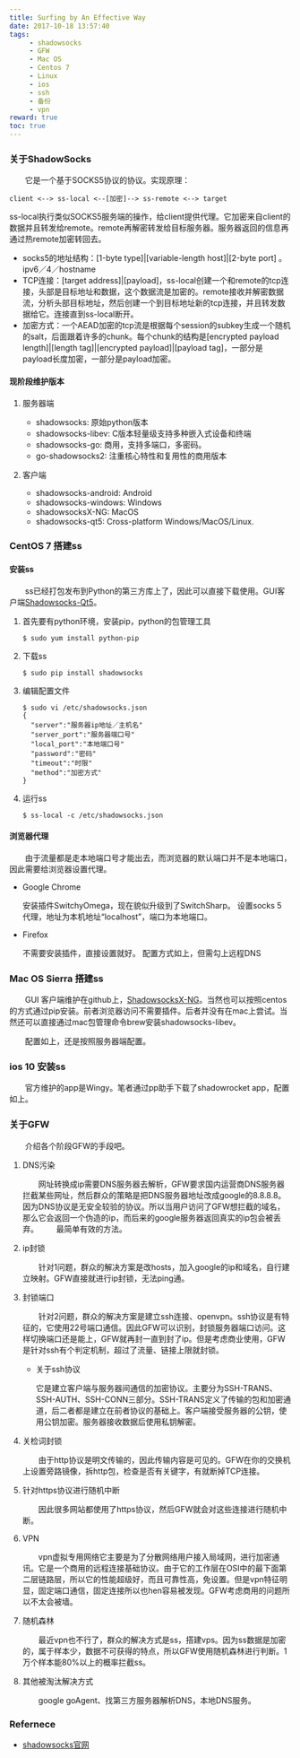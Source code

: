 ```yaml
---
title: Surfing by An Effective Way
date: 2017-10-18 13:57:40
tags:
     - shadowsocks
     - GFW
     - Mac OS
     - Centos 7
     - Linux
     - ios
     - ssh
     - 备份
     - vpn
reward: true
toc: true
---
```


### 关于ShadowSocks

　　它是一个基于SOCKS5协议的协议。实现原理：

~~~shell
client <--> ss-local <--[加密]--> ss-remote <--> target
~~~

<!--more-->

ss-local执行类似SOCKS5服务端的操作，给client提供代理。它加密来自client的数据并且转发给remote。remote再解密转发给目标服务器。服务器返回的信息再通过热remote加密转回去。

- socks5的地址结构：[1-byte type]|[variable-length host]|[2-byte port] 。ipv6／4／hostname
- TCP连接：[target address]|[payload]，ss-local创建一个和remote的tcp连接，头部是目标地址和数据，这个数据流是加密的。remote接收并解密数据流，分析头部目标地址，然后创建一个到目标地址新的tcp连接，并且转发数据给它。连接直到ss-local断开。
- 加密方式：一个AEAD加密的tcp流是根据每个session的subkey生成一个随机的salt，后面跟着许多的chunk。每个chunk的结构是[encrypted payload length]|[length tag]|[encrypted payload]|[payload tag]，一部分是payload长度加密，一部分是payload加密。

#### 现阶段维护版本

1. 服务器端
   - shadowsocks: 原始python版本
   - shadowsocks-libev: C版本轻量级支持多种嵌入式设备和终端
   - shadowsocks-go: 商用，支持多端口，多密码。
   - go-shadowsocks2: 注重核心特性和复用性的商用版本
  
2. 客户端
   - shadowsocks-android: Android
   - shadowsocks-windows: Windows
   - shadowsocksX-NG: MacOS
   - shadowsocks-qt5: Cross-platform Windows/MacOS/Linux.

### CentOS 7 搭建ss

#### 安装ss

　　ss已经打包发布到Python的第三方库上了，因此可以直接下载使用。GUI客户端[Shadowsocks-Qt5](https://github.com/shadowsocks/shadowsocks-qt5/wiki/Installation)。

1. 首先要有python环境，安装pip，python的包管理工具

   ~~~shell
   $ sudo yum install python-pip
   ~~~

2. 下载ss

   ~~~Shell
   $ sudo pip install shadowsocks
   ~~~

3. 编辑配置文件

   ~~~shell
   $ sudo vi /etc/shadowsocks.json
   {
     "server":"服务器ip地址／主机名"
     "server_port":"服务器端口号"
     "local_port":"本地端口号"
     "password":"密码"
     "timeout":"时限"
     "method":"加密方式" 
   }
   ~~~

4. 运行ss

   ~~~shell
   $ ss-local -c /etc/shadowsocks.json
   ~~~

#### 浏览器代理

　　由于流量都是走本地端口号才能出去，而浏览器的默认端口并不是本地端口，因此需要给浏览器设置代理。

- Google Chrome

  安装插件SwitchyOmega，现在貌似升级到了SwitchSharp。
  设置socks 5 代理，地址为本机地址“localhost”，端口为本地端口。

- Firefox

  不需要安装插件，直接设置就好。
  配置方式如上，但需勾上远程DNS

### Mac OS Sierra 搭建ss

　　GUI 客户端维护在github上，[ShadowsocksX-NG](https://github.com/shadowsocks/ShadowsocksX-NG)。当然也可以按照centos的方式通过pip安装。前者浏览器访问不需要插件。后者并没有在mac上尝试。当然还可以直接通过mac包管理命令brew安装shadowsocks-libev。

　　配置如上，还是按照服务器端配置。

### ios 10 安装ss

　　官方维护的app是Wingy。笔者通过pp助手下载了shadowrocket app，配置如上。

### 关于GFW

　　介绍各个阶段GFW的手段吧。

1. DNS污染

   　　网址转换成ip需要DNS服务器去解析，GFW要求国内运营商DNS服务器拦截某些网址，然后群众的策略是把DNS服务器地址改成google的8.8.8.8。因为DNS协议是无安全较验的协议。所以当用户访问了GFW想拦截的域名，那么它会返回一个伪造的ip，而后来的google服务器返回真实的ip包会被丢弃。
   　　最简单有效的方法。

2. ip封锁

   　　针对1问题，群众的解决方案是改hosts，加入google的ip和域名，自行建立映射。GFW直接就进行ip封锁，无法ping通。

3. 封锁端口

   　　针对2问题，群众的解决方案是建立ssh连接、openvpn。ssh协议是有特征的，它使用22号端口通信。因此GFW可以识别，封锁服务器端口访问。这样切换端口还是能上，GFW就再封一直到封了ip。但是考虑商业使用，GFW是针对ssh有个判定机制，超过了流量、链接上限就封锁。

   - 关于ssh协议

     它是建立客户端与服务器间通信的加密协议。主要分为SSH-TRANS、SSH-AUTH、SSH-CONN三部分。SSH-TRANS定义了传输的包和加密通道，后二者都是建立在前者协议的基础上。客户端接受服务器的公钥，使用公钥加密。服务器接收数据后使用私钥解密。

4. 关检词封锁

   　　由于http协议是明文传输的，因此传输内容是可见的。GFW在你的交换机上设置旁路镜像，拆http包，检查是否有关键字，有就断掉TCP连接。

5. 针对https协议进行随机中断

   　　因此很多网站都使用了https协议，然后GFW就会对这些连接进行随机中断。

6. VPN

   　　vpn虚拟专用网络它主要是为了分散网络用户接入局域网，进行加密通讯。它是一个商用的远程连接基础协议。由于它的工作层在OSI中的最下面第二层链路层，所以它的性能超级好，而且可靠性高，免设置。但是vpn特征明显，固定端口通信，固定连接所以也hen容易被发现。GFW考虑商用的问题所以不太会被墙。

7. 随机森林

   　　最近vpn也不行了，群众的解决方式是ss，搭建vps。因为ss数据是加密的，属于样本少，数据不可获得的特点，所以GFW使用随机森林进行判断。1万个样本能80%以上的概率拦截ss。

8. 其他被淘汰解决方式

   　　google goAgent、找第三方服务器解析DNS，本地DNS服务。

### Refernece

- [shadowsocks官网](http://shadowsocks.org/en/download/clients.html)


